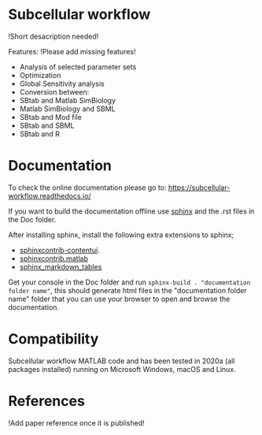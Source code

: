 Subcellular workflow
====================
!Short desacription needed!

Features: !Please add missing features!

* Analysis of selected parameter sets
* Optimization
* Global Sensitivity analysis
* Conversion between:
* SBtab and Matlab SimBiology
* Matlab SimBiology and SBML
* SBtab and Mod file
* SBtab and SBML
* SBtab and R

# Documentation

To check the online documentation please go to: https://subcellular-workflow.readthedocs.io/

If you want to build the documentation offline use [sphinx](https://www.sphinx-doc.org/en/master/) and the .rst files in the Doc folder.

After installing sphinx, install the following extra extensions to sphinx;

* [sphinxcontrib-contentui](https://sphinxcontrib-contentui.readthedocs.io/en/latest/installation.html).
* [sphinxcontrib.matlab](https://pypi.org/project/sphinxcontrib-matlabdomain/)
* [sphinx_markdown_tables](https://pypi.org/project/sphinx-markdown-tables/)

Get your console in the Doc folder and run `sphinx-build . "documentation folder name"`, this should generate html files in the "documentation folder name" folder that you can use your browser to open and browse the documentation.

# Compatibility

Subcellular workflow MATLAB code and has been tested in 2020a (all packages installed) running on Microsoft Windows, macOS and Linux.

# References

!Add paper reference once it is published!